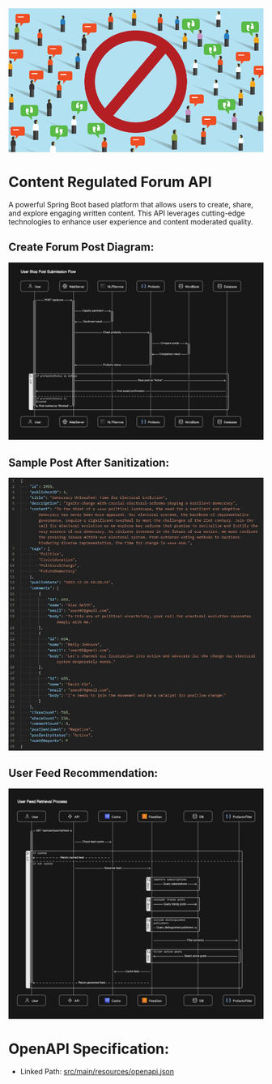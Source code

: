 <img src="imgs/header2.png">

# Content Regulated Forum API

A powerful Spring Boot based platform that allows users to create, share, and explore engaging written content. This API leverages cutting-edge technologies to enhance user experience and content moderated quality.



## Create Forum Post Diagram:
<img src="imgs/POST_BlogPost_X6.JPG">


## Sample Post After Sanitization:
<img src="imgs/SamplePost.JPG">


## User Feed Recommendation:
<img src="imgs/GET_FEED_X5.JPG">



# OpenAPI Specification:
- Linked Path: [src/main/resources/openapi.json](src/main/resources/openapi.json)
